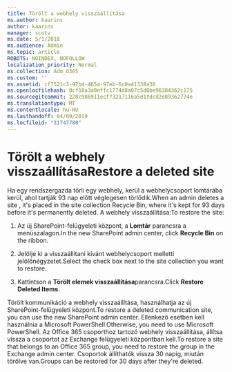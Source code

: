 ```yaml
---
title: Törölt a webhely visszaállítása
ms.author: kaarins
author: kaarins
manager: scotv
ms.date: 5/1/2018
ms.audience: Admin
ms.topic: article
ROBOTS: NOINDEX, NOFOLLOW
localization_priority: Normal
ms.collection: Adm_O365
ms.custom: ''
ms.assetid: cf7521c3-97b4-465a-97eb-6c0a41338a30
ms.openlocfilehash: 0cf10a3a0effc1774d8a07c5d0be96384362c175
ms.sourcegitcommit: 228c986911ecf73217116a5d1fdcd2e89362774e
ms.translationtype: MT
ms.contentlocale: hu-HU
ms.lasthandoff: 04/09/2019
ms.locfileid: "31747780"
---
```

# <a name="restore-a-deleted-site"></a><span data-ttu-id="9b533-102">Törölt a webhely visszaállítása</span><span class="sxs-lookup"><span data-stu-id="9b533-102">Restore a deleted site</span></span>

<span data-ttu-id="9b533-103">Ha egy rendszergazda törli egy webhely, kerül a webhelycsoport lomtárába kerül, ahol tartják 93 nap előtt véglegesen törlődik.</span><span class="sxs-lookup"><span data-stu-id="9b533-103">When an admin deletes a site , it's placed in the site collection Recycle Bin, where it's kept for 93 days before it's permanently deleted.</span></span> <span data-ttu-id="9b533-104">A webhely visszaállítása:</span><span class="sxs-lookup"><span data-stu-id="9b533-104">To restore the site:</span></span>
  
1. <span data-ttu-id="9b533-105">Az új SharePoint-felügyeleti központ, a **Lomtár** parancsra a menüszalagon.</span><span class="sxs-lookup"><span data-stu-id="9b533-105">In the new SharePoint admin center, click **Recycle Bin** on the ribbon.</span></span> 
    
2. <span data-ttu-id="9b533-106">Jelölje ki a visszaállítani kívánt webhelycsoport melletti jelölőnégyzetet.</span><span class="sxs-lookup"><span data-stu-id="9b533-106">Select the check box next to the site collection you want to restore.</span></span>
    
3. <span data-ttu-id="9b533-107">Kattintson a **Törölt elemek visszaállítása**parancsra.</span><span class="sxs-lookup"><span data-stu-id="9b533-107">Click **Restore Deleted Items**.</span></span>
    
<span data-ttu-id="9b533-108">Törölt kommunikáció a webhely visszaállítása, használhatja az új SharePoint-felügyeleti központ.</span><span class="sxs-lookup"><span data-stu-id="9b533-108">To restore a deleted communication site, you can use the new SharePoint admin center.</span></span> <span data-ttu-id="9b533-109">Ellenkező esetben kell használnia a Microsoft PowerShell.</span><span class="sxs-lookup"><span data-stu-id="9b533-109">Otherwise, you need to use Microsoft PowerShell.</span></span> <span data-ttu-id="9b533-110">Az Office 365 csoporthoz tartozó webhely visszaállítása, állítsa vissza a csoportot az Exchange felügyeleti központban kell.</span><span class="sxs-lookup"><span data-stu-id="9b533-110">To restore a site that belongs to an Office 365 group, you need to restore the group in the Exchange admin center.</span></span> <span data-ttu-id="9b533-111">Csoportok állíthatók vissza 30 napig, miután törölve van.</span><span class="sxs-lookup"><span data-stu-id="9b533-111">Groups can be restored for 30 days after they're deleted.</span></span>
  

